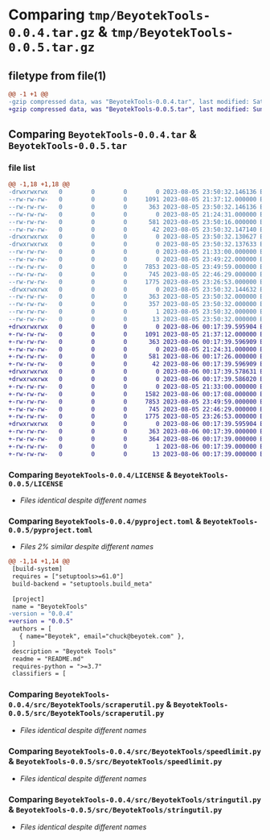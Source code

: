 # Comparing `tmp/BeyotekTools-0.0.4.tar.gz` & `tmp/BeyotekTools-0.0.5.tar.gz`

## filetype from file(1)

```diff
@@ -1 +1 @@
-gzip compressed data, was "BeyotekTools-0.0.4.tar", last modified: Sat Aug  5 23:50:32 2023, max compression
+gzip compressed data, was "BeyotekTools-0.0.5.tar", last modified: Sun Aug  6 00:17:39 2023, max compression
```

## Comparing `BeyotekTools-0.0.4.tar` & `BeyotekTools-0.0.5.tar`

### file list

```diff
@@ -1,18 +1,18 @@
-drwxrwxrwx   0        0        0        0 2023-08-05 23:50:32.146136 BeyotekTools-0.0.4/
--rw-rw-rw-   0        0        0     1091 2023-08-05 21:37:12.000000 BeyotekTools-0.0.4/LICENSE
--rw-rw-rw-   0        0        0      363 2023-08-05 23:50:32.146136 BeyotekTools-0.0.4/PKG-INFO
--rw-rw-rw-   0        0        0        0 2023-08-05 21:24:31.000000 BeyotekTools-0.0.4/README.md
--rw-rw-rw-   0        0        0      581 2023-08-05 23:50:16.000000 BeyotekTools-0.0.4/pyproject.toml
--rw-rw-rw-   0        0        0       42 2023-08-05 23:50:32.147140 BeyotekTools-0.0.4/setup.cfg
-drwxrwxrwx   0        0        0        0 2023-08-05 23:50:32.130627 BeyotekTools-0.0.4/src/
-drwxrwxrwx   0        0        0        0 2023-08-05 23:50:32.137633 BeyotekTools-0.0.4/src/BeyotekTools/
--rw-rw-rw-   0        0        0        0 2023-08-05 21:33:00.000000 BeyotekTools-0.0.4/src/BeyotekTools/__init__.py
--rw-rw-rw-   0        0        0        0 2023-08-05 23:49:22.000000 BeyotekTools-0.0.4/src/BeyotekTools/mongodbutil.py
--rw-rw-rw-   0        0        0     7853 2023-08-05 23:49:59.000000 BeyotekTools-0.0.4/src/BeyotekTools/scraperutil.py
--rw-rw-rw-   0        0        0      745 2023-08-05 22:46:29.000000 BeyotekTools-0.0.4/src/BeyotekTools/speedlimit.py
--rw-rw-rw-   0        0        0     1775 2023-08-05 23:26:53.000000 BeyotekTools-0.0.4/src/BeyotekTools/stringutil.py
-drwxrwxrwx   0        0        0        0 2023-08-05 23:50:32.144632 BeyotekTools-0.0.4/src/BeyotekTools.egg-info/
--rw-rw-rw-   0        0        0      363 2023-08-05 23:50:32.000000 BeyotekTools-0.0.4/src/BeyotekTools.egg-info/PKG-INFO
--rw-rw-rw-   0        0        0      357 2023-08-05 23:50:32.000000 BeyotekTools-0.0.4/src/BeyotekTools.egg-info/SOURCES.txt
--rw-rw-rw-   0        0        0        1 2023-08-05 23:50:32.000000 BeyotekTools-0.0.4/src/BeyotekTools.egg-info/dependency_links.txt
--rw-rw-rw-   0        0        0       13 2023-08-05 23:50:32.000000 BeyotekTools-0.0.4/src/BeyotekTools.egg-info/top_level.txt
+drwxrwxrwx   0        0        0        0 2023-08-06 00:17:39.595904 BeyotekTools-0.0.5/
+-rw-rw-rw-   0        0        0     1091 2023-08-05 21:37:12.000000 BeyotekTools-0.0.5/LICENSE
+-rw-rw-rw-   0        0        0      363 2023-08-06 00:17:39.596909 BeyotekTools-0.0.5/PKG-INFO
+-rw-rw-rw-   0        0        0        0 2023-08-05 21:24:31.000000 BeyotekTools-0.0.5/README.md
+-rw-rw-rw-   0        0        0      581 2023-08-06 00:17:26.000000 BeyotekTools-0.0.5/pyproject.toml
+-rw-rw-rw-   0        0        0       42 2023-08-06 00:17:39.596909 BeyotekTools-0.0.5/setup.cfg
+drwxrwxrwx   0        0        0        0 2023-08-06 00:17:39.578631 BeyotekTools-0.0.5/src/
+drwxrwxrwx   0        0        0        0 2023-08-06 00:17:39.586020 BeyotekTools-0.0.5/src/BeyotekTools/
+-rw-rw-rw-   0        0        0        0 2023-08-05 21:33:00.000000 BeyotekTools-0.0.5/src/BeyotekTools/__init__.py
+-rw-rw-rw-   0        0        0     1582 2023-08-06 00:17:08.000000 BeyotekTools-0.0.5/src/BeyotekTools/mongodbproductutil.py
+-rw-rw-rw-   0        0        0     7853 2023-08-05 23:49:59.000000 BeyotekTools-0.0.5/src/BeyotekTools/scraperutil.py
+-rw-rw-rw-   0        0        0      745 2023-08-05 22:46:29.000000 BeyotekTools-0.0.5/src/BeyotekTools/speedlimit.py
+-rw-rw-rw-   0        0        0     1775 2023-08-05 23:26:53.000000 BeyotekTools-0.0.5/src/BeyotekTools/stringutil.py
+drwxrwxrwx   0        0        0        0 2023-08-06 00:17:39.595904 BeyotekTools-0.0.5/src/BeyotekTools.egg-info/
+-rw-rw-rw-   0        0        0      363 2023-08-06 00:17:39.000000 BeyotekTools-0.0.5/src/BeyotekTools.egg-info/PKG-INFO
+-rw-rw-rw-   0        0        0      364 2023-08-06 00:17:39.000000 BeyotekTools-0.0.5/src/BeyotekTools.egg-info/SOURCES.txt
+-rw-rw-rw-   0        0        0        1 2023-08-06 00:17:39.000000 BeyotekTools-0.0.5/src/BeyotekTools.egg-info/dependency_links.txt
+-rw-rw-rw-   0        0        0       13 2023-08-06 00:17:39.000000 BeyotekTools-0.0.5/src/BeyotekTools.egg-info/top_level.txt
```

### Comparing `BeyotekTools-0.0.4/LICENSE` & `BeyotekTools-0.0.5/LICENSE`

 * *Files identical despite different names*

### Comparing `BeyotekTools-0.0.4/pyproject.toml` & `BeyotekTools-0.0.5/pyproject.toml`

 * *Files 2% similar despite different names*

```diff
@@ -1,14 +1,14 @@
 [build-system]
 requires = ["setuptools>=61.0"]
 build-backend = "setuptools.build_meta"
 
 [project]
 name = "BeyotekTools"
-version = "0.0.4"
+version = "0.0.5"
 authors = [
   { name="Beyotek", email="chuck@beyotek.com" },
 ]
 description = "Beyotek Tools"
 readme = "README.md"
 requires-python = ">=3.7"
 classifiers = [
```

### Comparing `BeyotekTools-0.0.4/src/BeyotekTools/scraperutil.py` & `BeyotekTools-0.0.5/src/BeyotekTools/scraperutil.py`

 * *Files identical despite different names*

### Comparing `BeyotekTools-0.0.4/src/BeyotekTools/speedlimit.py` & `BeyotekTools-0.0.5/src/BeyotekTools/speedlimit.py`

 * *Files identical despite different names*

### Comparing `BeyotekTools-0.0.4/src/BeyotekTools/stringutil.py` & `BeyotekTools-0.0.5/src/BeyotekTools/stringutil.py`

 * *Files identical despite different names*

